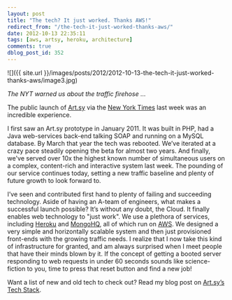 ```yaml
---
layout: post
title: "The tech? It just worked. Thanks AWS!"
redirect_from: "/the-tech-it-just-worked-thanks-aws/"
date: 2012-10-13 22:35:11
tags: [aws, artsy, heroku, architecture]
comments: true
dblog_post_id: 352
---
```

![]({{ site.url }}/images/posts/2012/2012-10-13-the-tech-it-just-worked-thanks-aws/image3.jpg)

_The NYT warned us about the traffic firehose  ..._

The public launch of [Art.sy](https://artsy.net) via the [New York Times](http://www.nytimes.com/2012/10/09/arts/design/artsy-is-mapping-the-world-of-art-on-the-web.html) last week was an incredible experience.

I first saw an Art.sy prototype in January 2011. It was built in PHP, had a Java web-services back-end talking SOAP and running on a MySQL database. By March that year the tech was rebooted. We’ve iterated at a crazy pace steadily opening the beta for almost two years. And finally, we've served over 10x the highest known number of simultaneous users on a complex, content-rich and interactive system last week. The pounding of our service continues today, setting a new traffic baseline and plenty of future growth to look forward to.

I’ve seen and contributed first hand to plenty of failing and succeeding technology. Aside of having an A-team of engineers, what makes a successful launch possible? It’s without any doubt, the Cloud. It finally enables web technology to "just work". We use a plethora of services, including [Heroku](http://heroku.com/) and [MongoHQ](http://mongohq.com/), all of which run on [AWS](http://aws.amazon.com/). We designed a very simple and horizontally scalable system and then just provisioned front-ends with the growing traffic needs. I realize that I now take this kind of infrastructure for granted, and am always surprised when I meet people that have their minds blown by it. If the concept of getting a booted server responding to web requests in under 60 seconds sounds like science-fiction to you, time to press that reset button and find a new job!

Want a list of new and old tech to check out? Read my blog post on [Art.sy’s Tech Stack](https://artsy.github.io/blog/2012/10/10/artsy-technology-stack/).
